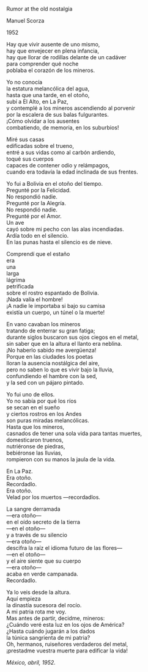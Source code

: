 Rumor at the old nostalgia  

Manuel Scorza  

1952  

Hay que vivir ausente de uno mismo,  
hay que envejecer en plena infancia,  
hay que llorar de rodillas delante de un cadáver  
para comprender qué noche  
poblaba el corazón de los mineros.  

Yo no conocía  
la estatura melancólica del agua,  
hasta que una tarde, en el otoño,  
subí a El Alto, en La Paz,  
y contemplé a los mineros ascendiendo al porvenir  
por la escalera de sus balas fulgurantes.  
¡Cómo olvidar a los ausentes  
combatiendo, de memoria, en los suburbios!  

Miré sus casas  
edificadas sobre el trueno,  
entré a sus vidas como al carbón ardiendo,  
toqué sus cuerpos  
capaces de contener odio y relámpagos,  
cuando era todavía la edad inclinada de sus frentes.  

Yo fui a Bolivia en el otoño del tiempo.  
Pregunté por la Felicidad.  
No respondió nadie.  
Pregunté por la Alegría.  
No respondió nadie.  
Pregunté por el Amor.  
Un ave  
cayó sobre mi pecho con las alas incendiadas.  
Ardía todo en el silencio.  
En las punas hasta el silencio es de nieve.  

Comprendí que el estaño  
era  
una  
larga  
lágrima  
petrificada  
sobre el rostro espantado de Bolivia.  
¡Nada valía el hombre!  
¡A nadie le importaba si bajo su camisa  
existía un cuerpo, un túnel o la muerte!  

En vano cavaban los mineros  
tratando de enterrar su gran fatiga;  
durante siglos buscaron sus ojos ciegos en el metal,  
sin saber que en la altura el llanto era neblina.  
¡No haberlo sabido me avergüenza!  
Porque en las ciudades los poetas  
lloran la ausencia nostálgica del aire,  
pero no saben lo que es vivir bajo la lluvia,  
confundiendo el hambre con la sed,  
y la sed con un pájaro pintado.  

Yo fui uno de ellos.  
Yo no sabía por qué los ríos  
se secan en el sueño  
y ciertos rostros en los Andes  
son puras miradas melancólicas.  
Hasta que los mineros,  
casnados de tener una sola vida para tantas muertes,  
domesticaron truenos,  
nutriéronse de piedras,  
bebiéronse las lluvias,  
rompieron con su manos la jaula de la vida.  

En La Paz.  
Era otoño.  
Recordadlo.  
Era otoño.  
Velad por los muertos —recordadlos.  

La sangre derramada  
—era otoño—  
en el oído secreto de la tierra  
—en el otoño—  
y a través de su silencio  
—era otoño—  
descifra la raíz el idioma futuro de las flores—  
—en el otoño—  
y el aire siente que su cuerpo  
—era otoño—  
acaba en verde campanada.  
Recordadlo.  

Ya lo veis desde la altura.  
Aquí empieza  
la dinastía sucesora del rocío.  
A mi patria rota me voy.  
Mas antes de partir, decidme, mineros:  
¿Cuándo veré esta luz en los ojos de América?  
¿Hasta cuándo jugarán a los dados  
la túnica sangrienta de mi patria?  
Oh, hermanos, ruiseñores verdaderos del metal,  
¡prestadme vuestra muerte para edificar la vida!  

*México, abril, 1952.*  
